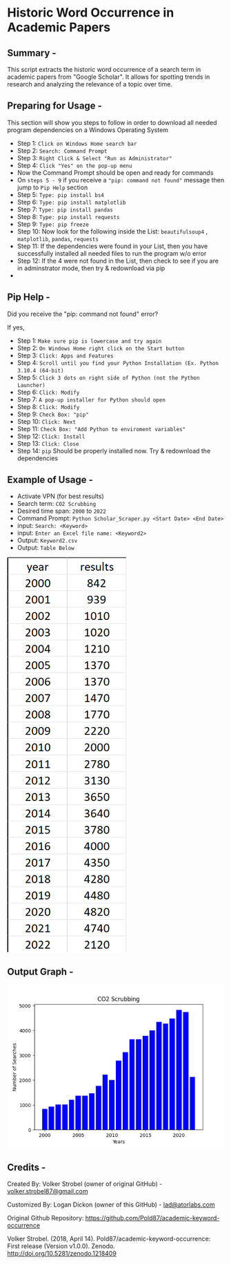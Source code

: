 # Historic Word Occurrence in Academic Papers 

## Summary -

This script extracts the historic word occurrence of a search term in
academic papers from "Google Scholar". It allows for spotting trends
in research and analyzing the relevance of a topic over time.

## Preparing for Usage -

This section will show you steps to follow in order to download all needed program dependencies on a Windows Operating System

- Step 1: `Click on Windows Home search bar`
- Step 2: `Search: Command Prompt`
- Step 3: `Right Click & Select "Run as Administrator"`
- Step 4: `Click "Yes" on the pop-up menu`
- Now the Command Prompt should be open and ready for commands
- On `steps 5 - 9` if you receive a `"pip: command not found"` message then jump to `Pip Help` section
- Step 5: `Type: pip install bs4`
- Step 6: `Type: pip install matplotlib`
- Step 7: `Type: pip install pandas`
- Step 8: `Type: pip install requests`
- Step 9: `Type: pip freeze`
- Step 10: Now look for the following inside the List: `beautifulsoup4` , `matplotlib`, `pandas`, `requests`
- Step 11: If the dependencies were found in your List, then you have successfully installed all needed files to run the program w/o error
- Step 12: If the 4 were not found in the List, then check to see if you are in adminstrator mode, then try & redownload via pip
- 

## Pip Help -

Did you receive the "pip: command not found" error?

If yes, 
- Step 1: `Make sure pip is lowercase and try again`
- Step 2: `On Windows Home right click on the Start button`
- Step 3: `Click: Apps and Features`
- Step 4: `Scroll until you find your Python Installation (Ex. Python 3.10.4 (64-bit)`
- Step 5: `Click 3 dots on right side of Python (not the Python Launcher)`
- Step 6: `Click: Modify`
- Step 7: `A pop-up installer for Python should open`
- Step 8: `Click: Modify`
- Step 9: `Check Box: "pip"`
- Step 10: `Click: Next`
- Step 11: `Check Box: "Add Python to enviroment variables"`
- Step 12: `Click: Install`
- Step 13: `Click: Close`
- Step 14: `pip` Should be properly installed now. Try & redownload the dependencies

## Example of Usage -

- Activate VPN (for best results)
- Search term: `CO2 Scrubbing`
- Desired time span: `2000` to `2022`
- Command Prompt: `Python Scholar_Scraper.py <Start Date> <End Date>`
- input: `Search: <Keyword>`
- input: `Enter an Excel file name: <Keyword2>`
- Output: `Keyword2.csv`
- Output: `Table Below`

![Output](/Files/CO2_Scrubbing.png)

## Output Graph -

![CO2 Scrubbing](/Files/Graph.png)

## Credits - 
Created By: Volker Strobel (owner of original GitHub) - volker.strobel87@gmail.com

Customized By: Logan Dickon (owner of this GitHub) - lad@atorlabs.com

Original Github Repository: https://github.com/Pold87/academic-keyword-occurrence

Volker Strobel. (2018, April 14). Pold87/academic-keyword-occurrence: First release (Version v1.0.0). Zenodo. http://doi.org/10.5281/zenodo.1218409
